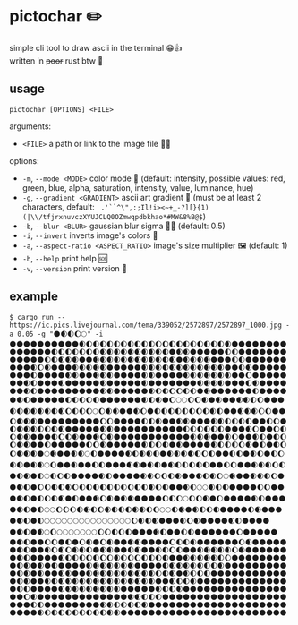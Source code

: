 # pictochar ✏️
simple cli tool to draw ascii in the terminal 😁👍\
written in ~~poor~~ rust btw 🦀
## usage
`pictochar [OPTIONS] <FILE>`

arguments:
- `<FILE>`  a path or link to the image file 📁🔗

options:
- `-m`, `--mode <MODE>` color mode 🎨 (default: intensity, possible values: red, green, blue, alpha, saturation, intensity, value, luminance, hue)
- `-g`, `--gradient <GRADIENT>` ascii art gradient 🌇 (must be at least 2 characters, default: ` .'``^\",:;Il!i><~+_-?][}{1)(|\\/tfjrxnuvczXYUJCLQ0OZmwqpdbkhao*#MW&8%B@$`)
- `-b`, `--blur <BLUR>` gaussian blur sigma 🗿🚬 (default: 0.5)
- `-i`, `--invert` inverts image's colors 🌃
- `-a`, `--aspect-ratio <ASPECT_RATIO>` image's size multiplier 🖼️ (default: 1)
- `-h`, `--help` print help 🆘
- `-v`, `--version` print version 👴

## example
```
$ cargo run -- https://ic.pics.livejournal.com/tema/339052/2572897/2572897_1000.jpg -a 0.05 -g "🌑🌒🌓🌔🌕" -i
🌑🌑🌑🌑🌑🌑🌑🌑🌑🌑🌒🌓🌓🌓🌓🌓🌓🌓🌓🌓🌓🌔🌔🌓🌓🌓🌓🌓🌓🌓🌓🌒🌑🌑🌑🌑🌑🌑🌑🌑
🌑🌑🌑🌑🌑🌑🌒🌓🌓🌓🌓🌓🌓🌒🌒🌒🌒🌒🌒🌒🌒🌒🌒🌑🌒🌒🌑🌑🌑🌑🌑🌓🌓🌑🌑🌑🌑🌑🌑🌑
🌑🌑🌑🌑🌑🌓🌓🌒🌒🌒🌑🌑🌒🌒🌒🌒🌒🌒🌒🌒🌒🌒🌒🌒🌑🌒🌒🌒🌒🌑🌑🌑🌓🌓🌑🌑🌑🌑🌑🌑
🌑🌑🌑🌒🌔🌒🌑🌑🌑🌒🌒🌒🌒🌒🌑🌑🌑🌑🌑🌒🌒🌒🌒🌒🌒🌒🌒🌒🌒🌒🌒🌑🌑🌓🌒🌑🌑🌑🌑🌑
🌑🌑🌑🌓🌑🌑🌑🌑🌒🌒🌑🌑🌒🌒🌒🌑🌑🌑🌑🌒🌒🌑🌑🌑🌑🌒🌒🌒🌒🌒🌒🌒🌑🌑🌔🌑🌑🌑🌑🌑
🌑🌑🌒🌓🌑🌑🌑🌒🌑🌑🌑🌑🌑🌒🌑🌑🌑🌑🌑🌒🌑🌑🌑🌑🌑🌑🌑🌒🌒🌒🌒🌑🌑🌑🌓🌒🌑🌑🌑🌑
🌑🌑🌒🌓🌑🌑🌑🌑🌑🌑🌑🌑🌑🌒🌒🌑🌑🌑🌑🌑🌒🌓🌓🌔🌔🌓🌓🌑🌒🌑🌑🌑🌑🌑🌑🌓🌑🌑🌑🌑
🌑🌒🌓🌑🌑🌑🌑🌑🌓🌓🌓🌔🌓🌑🌑🌑🌑🌑🌑🌒🌓🌒🌑🌔🌕🌕🌔🌔🌒🌑🌒🌑🌑🌒🌒🌓🌔🌑🌑🌑
🌒🌓🌒🌒🌒🌒🌒🌒🌔🌓🌓🌔🌕🌔🌒🌒🌑🌑🌒🌔🌑🌓🌓🌓🌓🌓🌓🌔🌓🌒🌓🌑🌑🌒🌒🌒🌔🌔🌑🌑
🌔🌒🌒🌒🌑🌑🌑🌑🌑🌑🌑🌑🌑🌔🌔🌑🌑🌑🌑🌓🌓🌒🌑🌑🌒🌒🌑🌑🌑🌒🌒🌓🌓🌓🌓🌑🌑🌓🌔🌑
🌓🌒🌒🌒🌓🌓🌓🌒🌑🌑🌑🌑🌑🌒🌒🌑🌑🌑🌑🌑🌑🌑🌑🌑🌑🌓🌓🌓🌓🌓🌓🌑🌑🌑🌒🌔🌑🌑🌔🌓
🌔🌒🌒🌑🌑🌑🌒🌔🌓🌒🌑🌑🌒🌔🌒🌑🌑🌑🌑🌑🌑🌑🌑🌑🌑🌑🌒🌒🌒🌑🌑🌒🌔🌑🌑🌒🌓🌑🌓🌔
🌔🌒🌒🌑🌑🌓🌑🌑🌑🌑🌑🌓🌔🌒🌑🌑🌑🌑🌑🌒🌓🌓🌒🌑🌒🌑🌑🌑🌑🌒🌓🌓🌓🌔🌒🌑🌓🌑🌒🌔
🌔🌒🌒🌒🌑🌕🌒🌑🌑🌒🌒🌕🌓🌑🌑🌑🌑🌒🌓🌒🌒🌓🌑🌒🌒🌒🌒🌓🌔🌓🌑🌑🌓🌓🌑🌒🌓🌑🌓🌔
🌒🌓🌑🌒🌒🌕🌔🌑🌑🌒🌑🌑🌓🌓🌑🌑🌑🌒🌒🌑🌒🌒🌑🌒🌓🌓🌓🌓🌓🌑🌑🌓🌔🌑🌑🌒🌒🌒🌔🌓
🌑🌓🌒🌑🌓🌕🌓🌔🌓🌑🌑🌑🌑🌒🌓🌑🌑🌑🌑🌒🌒🌔🌔🌓🌒🌑🌑🌒🌓🌒🌔🌕🌒🌑🌑🌒🌒🌓🌔🌑
🌑🌒🌓🌑🌔🌔🌒🌓🌒🌔🌓🌓🌓🌓🌓🌓🌓🌔🌓🌓🌒🌓🌓🌑🌑🌒🌓🌕🌕🌒🌓🌓🌑🌑🌑🌑🌓🌔🌑🌑
🌑🌒🌓🌑🌓🌔🌓🌒🌑🌓🌑🌑🌒🌔🌒🌑🌒🌒🌑🌑🌑🌑🌔🌓🌔🌕🌔🌔🌒🌑🌔🌑🌑🌑🌑🌒🌓🌑🌑🌑
🌑🌒🌓🌑🌓🌕🌕🌔🌔🌔🌓🌒🌓🌔🌒🌒🌓🌓🌒🌒🌓🌔🌕🌕🌓🌒🌑🌒🌓🌓🌒🌑🌑🌑🌑🌓🌒🌑🌑🌑
🌑🌒🌓🌑🌓🌕🌕🌕🌕🌕🌕🌕🌕🌕🌕🌕🌕🌕🌕🌕🌔🌒🌓🌒🌑🌑🌑🌒🌔🌒🌑🌑🌑🌑🌒🌓🌑🌑🌑🌑
🌑🌒🌓🌑🌒🌕🌔🌕🌕🌕🌕🌕🌕🌕🌔🌔🌓🌔🌓🌑🌑🌑🌒🌓🌑🌑🌓🌓🌑🌑🌑🌑🌑🌑🌔🌑🌑🌑🌑🌑
🌑🌒🌓🌑🌑🌔🌔🌑🌓🌑🌔🌒🌑🌔🌒🌑🌑🌒🌒🌑🌑🌑🌑🌔🌓🌓🌒🌑🌑🌑🌑🌑🌑🌔🌒🌑🌑🌑🌑🌑
🌑🌒🌓🌑🌑🌒🌔🌒🌔🌒🌒🌓🌑🌒🌒🌑🌑🌓🌒🌑🌑🌒🌓🌔🌓🌑🌑🌒🌒🌒🌒🌒🌔🌒🌑🌑🌑🌑🌑🌑
🌑🌒🌓🌑🌑🌑🌑🌒🌓🌓🌓🌔🌓🌔🌔🌒🌓🌔🌔🌓🌓🌓🌒🌑🌑🌒🌒🌒🌒🌒🌓🌔🌑🌑🌑🌑🌑🌑🌑🌑
🌑🌓🌒🌑🌒🌑🌒🌑🌑🌑🌑🌒🌒🌒🌒🌒🌒🌒🌑🌑🌑🌑🌒🌒🌒🌒🌒🌒🌓🌓🌒🌑🌑🌑🌑🌑🌑🌑🌑🌑
🌑🌓🌒🌑🌒🌑🌑🌒🌒🌑🌑🌒🌒🌒🌒🌒🌒🌒🌒🌒🌒🌓🌒🌒🌑🌒🌓🌓🌓🌑🌑🌑🌑🌑🌑🌑🌑🌑🌑🌑
🌑🌓🌒🌑🌑🌒🌒🌒🌒🌒🌒🌒🌒🌒🌒🌒🌒🌒🌒🌒🌒🌑🌑🌒🌓🌓🌒🌑🌑🌑🌑🌑🌑🌑🌑🌑🌑🌑🌑🌑
🌑🌓🌓🌑🌑🌑🌑🌒🌒🌒🌒🌒🌒🌒🌒🌒🌑🌑🌑🌑🌑🌒🌓🌓🌒🌑🌑🌑🌑🌑🌑🌑🌑🌑🌑🌑🌑🌑🌑🌑
🌑🌑🌔🌒🌑🌑🌑🌑🌑🌑🌑🌑🌑🌑🌑🌑🌑🌒🌒🌓🌓🌓🌑🌑🌑🌑🌑🌑🌑🌑🌑🌑🌑🌑🌑🌑🌑🌑🌑🌑
🌑🌑🌑🌓🌓🌑🌑🌑🌑🌑🌑🌑🌑🌒🌒🌓🌓🌓🌓🌒🌑🌑🌑🌑🌑🌑🌑🌑🌑🌑🌑🌑🌑🌑🌑🌑🌑🌑🌑🌑
🌑🌑🌑🌑🌒🌓🌓🌓🌓🌓🌓🌓🌓🌓🌒🌒🌑🌑🌑🌑🌑🌑🌑🌑🌑🌑🌑🌑🌑🌑🌑🌑🌑🌑🌑🌑🌑🌑🌑🌑

```
